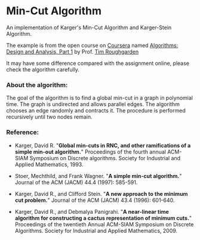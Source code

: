 # Min-Cut Algorithm

An implementation of Karger's Min-Cut Algorithm and Karger-Stein Algorithm.

The example is from the open course on [Coursera](https://www.coursera.org/) named [Algorithms: Design and Analysis, Part 1](https://www.coursera.org/course/algo) by Prof.  [Tim Roughgarden](https://www.coursera.org/instructor/~214)

It may have some difference compared with the assignment online, please check the algorithm carefully.

### About the algorithm:
The goal of the algorithm is to find a global min-cut in a graph in polynomial time. The graph is undirected and allows parallel edges. The algorithm chooses an edge randomly and contracts it. The procedure is performed recursively until two nodes remain.

### Reference:
* Karger, David R. "__Global min-cuts in RNC, and other ramifications of a simple min-out algorithm.__" Proceedings of the fourth annual ACM-SIAM Symposium on Discrete algorithms. Society for Industrial and Applied Mathematics, 1993.

* Stoer, Mechthild, and Frank Wagner. "__A simple min-cut algorithm.__" Journal of the ACM (JACM) 44.4 (1997): 585-591.

* Karger, David R., and Clifford Stein. "__A new approach to the minimum cut problem.__" Journal of the ACM (JACM) 43.4 (1996): 601-640.

* Karger, David R., and Debmalya Panigrahi. "__A near-linear time algorithm for constructing a cactus representation of minimum cuts.__" Proceedings of the twentieth Annual ACM-SIAM Symposium on Discrete Algorithms. Society for Industrial and Applied Mathematics, 2009.

